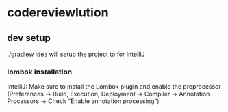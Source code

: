 # codereviewlution


## dev setup
./gradlew idea will setup the project to for IntelliJ

### lombok installation
IntelliJ: Make sure to install the Lombok plugin and enable the preprocessor 
(Preferences → Build, Execution, Deployment → Compiler → Annotation Processors → Check “Enable annotation processing”) 
